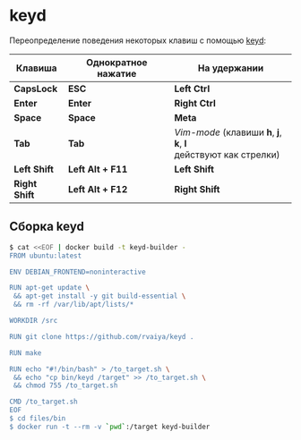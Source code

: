 # keyd

Переопределение поведения некоторых клавиш с помощью [keyd](https://github.com/rvaiya/keyd):

| Клавиша | Однократное нажатие | На удержании |
|---------|---------------------|--------------|
| **CapsLock** | **ESC** | **Left Ctrl**
| **Enter** | **Enter** | **Right Ctrl**
| **Space** | **Space** | **Meta**
| **Tab** | **Tab** | _Vim-mode_ (клавиши **h**, **j**, **k**, **l**</br>действуют как стрелки)
| **Left Shift** | **Left Alt + F11** | **Left Shift**
| **Right Shift** | **Left Alt + F12** | **Right Shift**

## Сборка keyd

```bash
$ cat <<EOF | docker build -t keyd-builder -
FROM ubuntu:latest

ENV DEBIAN_FRONTEND=noninteractive

RUN apt-get update \
 && apt-get install -y git build-essential \
 && rm -rf /var/lib/apt/lists/*

WORKDIR /src

RUN git clone https://github.com/rvaiya/keyd .

RUN make

RUN echo "#!/bin/bash" > /to_target.sh \
 && echo "cp bin/keyd /target" >> /to_target.sh \
 && chmod 755 /to_target.sh

CMD /to_target.sh
EOF 
$ cd files/bin
$ docker run -t --rm -v `pwd`:/target keyd-builder
```
